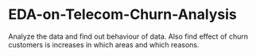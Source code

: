 # EDA-on-Telecom-Churn-Analysis
Analyze the data and find out behaviour of data. Also find effect of churn customers is increases in which areas and which reasons. 
